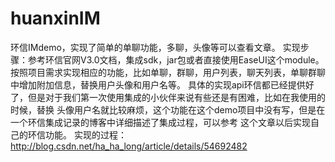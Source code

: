# huanxinIM
环信IMdemo，实现了简单的单聊功能，多聊，头像等可以查看文章。
实现步骤：参考环信官网V3.0文档，集成sdk，jar包或者直接使用EaseUI这个module。
按照项目需求实现相应的功能，比如单聊，群聊，用户列表，聊天列表，单聊群聊中增加附加信息，替换用户头像和用户名等。
具体的实现api环信都已经提供好了，但是对于我们第一次使用集成的小伙伴来说有些还是有困难，比如在我使用的时候，替换
头像用户名就比较麻烦，这个功能在这个demo项目中没有写，但是在一个环信集成记录的博客中详细描述了集成过程，可以参考
这个文章以后实现自己的环信功能。
实现的过程：http://blog.csdn.net/ha_ha_long/article/details/54692482
